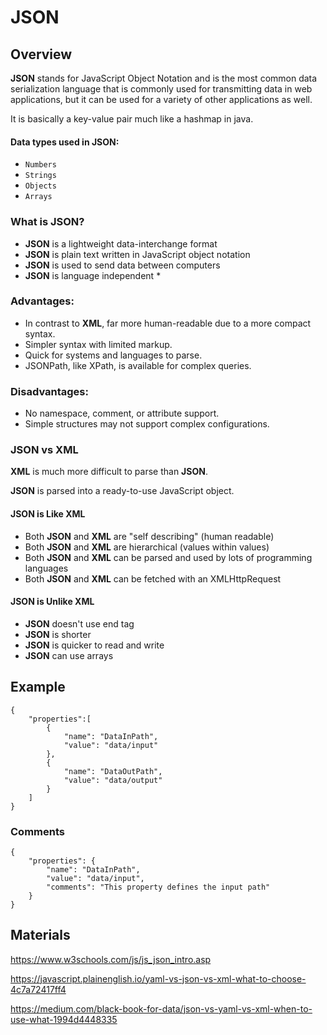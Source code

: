 # JSON

## Overview
**JSON** stands for JavaScript Object Notation and is the most common data serialization language that is commonly used for
transmitting data in web applications, but it can be used for a variety of other applications as well.

It is basically a key-value pair much like a hashmap in java.

#### Data types used in JSON:
- `Numbers` 
- `Strings` 
- `Objects` 
- `Arrays`

### What is JSON?
- **JSON** is a lightweight data-interchange format 
- **JSON** is plain text written in JavaScript object notation 
- **JSON** is used to send data between computers 
- **JSON** is language independent *

### Advantages:
- In contrast to **XML**, far more human-readable due to a more compact syntax.
- Simpler syntax with limited markup.
- Quick for systems and languages to parse.
- JSONPath, like XPath, is available for complex queries.

### Disadvantages:
- No namespace, comment, or attribute support. 
- Simple structures may not support complex configurations.

### JSON vs XML
**XML** is much more difficult to parse than **JSON**.

**JSON** is parsed into a ready-to-use JavaScript object.

#### JSON is Like XML
- Both **JSON** and **XML** are "self describing" (human readable)
- Both **JSON** and **XML** are hierarchical (values within values)
- Both **JSON** and **XML** can be parsed and used by lots of programming languages 
- Both **JSON** and **XML** can be fetched with an XMLHttpRequest

#### JSON is Unlike XML
- **JSON** doesn't use end tag
- **JSON** is shorter
- **JSON** is quicker to read and write
- **JSON** can use arrays

## Example
```
{
    "properties":[
        {
            "name": "DataInPath",
            "value": "data/input"
        },
        {
            "name": "DataOutPath",
            "value": "data/output"
        }
    ]
}
```

### Comments
```
{
    "properties": {
        "name": "DataInPath",
        "value": "data/input",
        "comments": "This property defines the input path"
    }
}
```

## Materials
<https://www.w3schools.com/js/js_json_intro.asp>

<https://javascript.plainenglish.io/yaml-vs-json-vs-xml-what-to-choose-4c7a72417ff4>

<https://medium.com/black-book-for-data/json-vs-yaml-vs-xml-when-to-use-what-1994d4448335>
###
